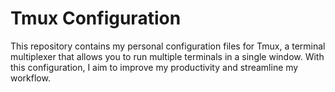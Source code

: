 # Tmux Configuration
This repository contains my personal configuration files for Tmux, a terminal multiplexer that allows you to run multiple terminals in a single window. With this configuration, I aim to improve my productivity and streamline my workflow. 
